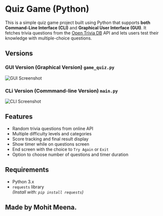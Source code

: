 # Quiz Game (Python)

This is a simple quiz game project built using Python that supports **both Command-Line Interface (CLI)** and **Graphical User Interface (GUI)**.
It fetches trivia questions from the [Open Trivia DB](https://opentdb.com/) API and lets users test their knowledge with multiple-choice questions.

## Versions

### GUI Version (Graphical Version) `game_quiz.py`
![GUI Screenshot](https://i.ibb.co/gbK4sjd9/gui-img.png)

### CLi Version (Commmand-line Version) `main.py`
![CLI Screenshot](https://i.ibb.co/ksHLKPgZ/cli-img.png)

## Features

- Random trivia questions from online API
- Multiple difficulty levels and categories
- Score tracking and final result display
- Show timer while on questions screen
- End screen with the choice to `Try Again` or `Exit`
- Option to choose number of questions and timer duration

## Requirements

- Python 3.x  
- `requests` library  
  *(Install with: `pip install requests`)*

## Made by Mohit Meena.
